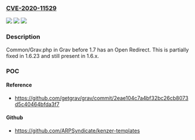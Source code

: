 ### [CVE-2020-11529](https://cve.mitre.org/cgi-bin/cvename.cgi?name=CVE-2020-11529)
![](https://img.shields.io/static/v1?label=Product&message=n%2Fa&color=blue)
![](https://img.shields.io/static/v1?label=Version&message=n%2Fa&color=blue)
![](https://img.shields.io/static/v1?label=Vulnerability&message=n%2Fa&color=brighgreen)

### Description

Common/Grav.php in Grav before 1.7 has an Open Redirect. This is partially fixed in 1.6.23 and still present in 1.6.x.

### POC

#### Reference
- https://github.com/getgrav/grav/commit/2eae104c7a4bf32bc26cb8073d5c40464bfda3f7

#### Github
- https://github.com/ARPSyndicate/kenzer-templates

